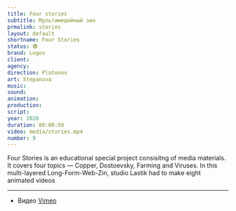 ```yaml
---
title: Four stories
subtitle: Мультимедийный зин
prmalink: stories
layout: default
shortname: Four Stories
status: 🟢
brand: Logos
client:
agency:
direction: Platonov
art: Stepanova
music:  
sound:
animation:  
production:  
script:
year: 2020
duration: 00:00:50
video: media/stories.mp4
number: 9
---
```


Four Stories is an educational special project consisitng of media materials. It covers four topics — Copper, Dostoevsky, Farming and Viruses. In this multi-layered Long-Form-Web-Zin, studio Lastik had to make eight animated videos


---

+ Видео [Vimeo](xxxxx)
